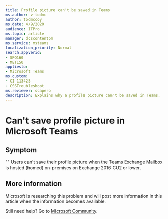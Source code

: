 ```yaml
---
title: Profile picture can't be saved in Teams
ms.author: v-todmc
author: todmccoy
ms.date: 4/9/2020
audience: ITPro
ms.topic: article
manager: dcscontentpm
ms.service: msteams
localization_priority: Normal
search.appverid:
- SPO160
- MET150
appliesto:
- Microsoft Teams
ms.custom: 
- CI 113425
- CSSTroubleshoot 
ms.reviewer: scapero
description: Explains why a profile picture can't be saved in Teams.
---
```


# Can't save profile picture in Microsoft Teams

## Symptom
""
Users can't save their profile picture when the Teams Exchange Mailbox is hosted (homed) on-premises on Exchange 2016 CU2 or lower. 

## More information

Microsoft is researching this problem and will post more information in this article when the information becomes available.

Still need help? Go to [Microsoft Community](https://answers.microsoft.com/).